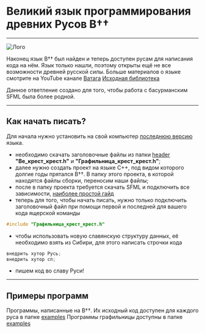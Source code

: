 # Великий язык программирования древних Русов В††

___

![Лого](https://sun9-35.userapi.com/impg/JMeZbK2RtwcUHV8PLS5Lizg8QRJ3cOUpons0IA/ImYNJDVqCh0.jpg?size=506x330&quality=96&sign=63f7c2f5af0678b205c0e48296ae4106&type=album)

Наконец язык В†† был найден и&nbsp;теперь доступен русам для написания кода на&nbsp;нём. Язык только нашли, поэтому открыты ещё не&nbsp;все возможности древней русской силы.
Больше материалов о&nbsp;языке смотрите на&nbsp;YouTube канале [Ватага](https://www.youtube.com/@VatagaRUS)
[Исходная библиотека](https://github.com/KanatnikovMax/znanie-drevnix)

Данное ответление создано для того, чтобы работа с басурманским SFML была более родной.
___ 

## Как начать писать?
Для начала нужно установить на свой компьютер [последнюю версию](https://github.com/KanatnikovMax/znanie-drevnix/blob/main/header/%D0%92%D0%B5_%D0%BA%D1%80%D0%B5%D1%81%D1%82_%D0%BA%D1%80%D0%B5%D1%81%D1%82.h) языка.
- необходимо скачать заголовочные файлы из папки [header](https://github.com/F1nenine/znanie-drevnix-sfml/tree/main/header) __"Ве_крест_крест.h"__ и __"Графильница_крест_крест.h"__;
- далее нужно создать проект на языке C++, под видом которого долгие годы прятался В††. В папку этого проекта, в которой находятся файлы сборки, переносим наши файлы;
- после в папку проекта требуется скачать SFML и подключить все зависимости, [наиболее простой гайд](https://habr.com/ru/articles/703500/)
- теперь для того, чтобы начать писать, нужно только подключить заголовочный файл при помощи первой и последней для вашего кода ящерской команды 
```C++
#include "Графильница_крест_крест.h"
```
- чтобы использовать новую славянскую структуру данных, её необходимо взять из&nbsp;Сибири, для этого написать строчки кода
```C++
внедрить хутор Русь;
внедрить хутор сп;
```
- пишем код во славу Руси!

___ 

## Примеры программ
Программы, написанные на&nbsp;В††. Их исходный код доступен для каждого руса в&nbsp;папке [examples](https://github.com/KanatnikovMax/znanie-drevnix/tree/main/examples)
Программы графильницы доступны в папке [examples](https://github.com/F1nenine/znanie-drevnix-sfml/tree/main/examples)
